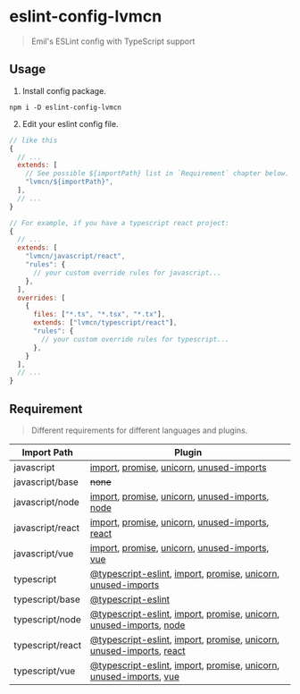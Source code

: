 # eslint-config-lvmcn

> Emil's ESLint config with TypeScript support

## Usage

1. Install config package.

```shell
npm i -D eslint-config-lvmcn
```

2. Edit your eslint config file.

```js
// like this
{
  // ...
  extends: [
    // See possible ${importPath} list in `Requirement` chapter below.
    "lvmcn/${importPath}",
  ],
  // ...
}

// For example, if you have a typescript react project:
{
  // ...
  extends: [
    "lvmcn/javascript/react",
    "rules": {
      // your custom override rules for javascript...
    },
  ],
  overrides: [
    {
      files: ["*.ts", "*.tsx", "*.tx"],
      extends: ["lvmcn/typescript/react"],
      "rules": {
        // your custom override rules for typescript...
      },
    }
  ],
  // ...
}
```

## Requirement

> Different requirements for different languages and plugins.

| Import Path | Plugin |
| ----------- | ------ |
| javascript      | [import](https://www.npmjs.com/package/eslint-plugin-import), [promise](https://www.npmjs.com/package/eslint-plugin-promise), [unicorn](https://www.npmjs.com/package/eslint-plugin-unicorn), [unused-imports](https://www.npmjs.com/package/eslint-plugin-unused-imports) |
| javascript/base | ~~none~~ |
| javascript/node | [import](https://www.npmjs.com/package/eslint-plugin-import), [promise](https://www.npmjs.com/package/eslint-plugin-promise), [unicorn](https://www.npmjs.com/package/eslint-plugin-unicorn), [unused-imports](https://www.npmjs.com/package/eslint-plugin-unused-imports), [node](https://www.npmjs.com/package/eslint-plugin-node) |
| javascript/react| [import](https://www.npmjs.com/package/eslint-plugin-import), [promise](https://www.npmjs.com/package/eslint-plugin-promise), [unicorn](https://www.npmjs.com/package/eslint-plugin-unicorn), [unused-imports](https://www.npmjs.com/package/eslint-plugin-unused-imports), [react](https://www.npmjs.com/package/eslint-plugin-react) |
| javascript/vue  | [import](https://www.npmjs.com/package/eslint-plugin-import), [promise](https://www.npmjs.com/package/eslint-plugin-promise), [unicorn](https://www.npmjs.com/package/eslint-plugin-unicorn), [unused-imports](https://www.npmjs.com/package/eslint-plugin-unused-imports), [vue](https://www.npmjs.com/package/eslint-plugin-vue) |
| typescript      | [@typescript-eslint](https://www.npmjs.com/package/@typescript-eslint/eslint-plugin), [import](https://www.npmjs.com/package/eslint-plugin-import), [promise](https://www.npmjs.com/package/eslint-plugin-promise), [unicorn](https://www.npmjs.com/package/eslint-plugin-unicorn), [unused-imports](https://www.npmjs.com/package/eslint-plugin-unused-imports) |
| typescript/base | [@typescript-eslint](https://www.npmjs.com/package/@typescript-eslint/eslint-plugin) |
| typescript/node | [@typescript-eslint](https://www.npmjs.com/package/@typescript-eslint/eslint-plugin), [import](https://www.npmjs.com/package/eslint-plugin-import), [promise](https://www.npmjs.com/package/eslint-plugin-promise), [unicorn](https://www.npmjs.com/package/eslint-plugin-unicorn), [unused-imports](https://www.npmjs.com/package/eslint-plugin-unused-imports), [node](https://www.npmjs.com/package/eslint-plugin-node) |
| typescript/react| [@typescript-eslint](https://www.npmjs.com/package/@typescript-eslint/eslint-plugin), [import](https://www.npmjs.com/package/eslint-plugin-import), [promise](https://www.npmjs.com/package/eslint-plugin-promise), [unicorn](https://www.npmjs.com/package/eslint-plugin-unicorn), [unused-imports](https://www.npmjs.com/package/eslint-plugin-unused-imports), [react](https://www.npmjs.com/package/eslint-plugin-react) |
| typescript/vue  | [@typescript-eslint](https://www.npmjs.com/package/@typescript-eslint/eslint-plugin), [import](https://www.npmjs.com/package/eslint-plugin-import), [promise](https://www.npmjs.com/package/eslint-plugin-promise), [unicorn](https://www.npmjs.com/package/eslint-plugin-unicorn), [unused-imports](https://www.npmjs.com/package/eslint-plugin-unused-imports), [vue](https://www.npmjs.com/package/eslint-plugin-vue) |
